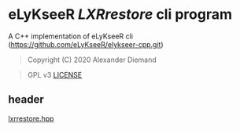 # eLyKseeR _LXRrestore_ cli program

A C++ implementation of eLyKseeR cli (https://github.com/eLyKseeR/elykseer-cpp.git)

>  Copyright (C) 2020 Alexander Diemand

>  GPL v3
   [LICENSE](../../LICENSE)

## header

[lxrrestore.hpp](lxrrestore.hpp.md)

